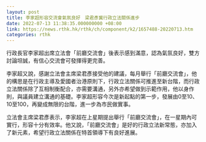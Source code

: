 ```yaml
---
layout: post
title: 李家超形容交流會氣氛良好　梁君彥冀行政立法關係進步
date: 2022-07-13 11:38:35.000000000 +08:00
link: https://news.rthk.hk/rthk/ch/component/k2/1657488-20220713.htm
categories: rthk
---
```


行政長官李家超出席立法會「前廳交流會」後表示感到滿意，認為氣氛良好，雙方討論坦誠，有信心交流會可發揮得更完善。

李家超又說，感謝立法會主席梁君彥接受他的建議，每月舉行「前廳交流會」，他的構思是在行政主導及愛國者治港原則下，行政立法關係可推進至新台階，而行政立法關係除了互相制衡配合，亦需要溝通，另外亦希望做到示範作用，他以身作則，與議員建立溝通的基礎。李家超形容今次是新起點的第一步，發展由0至10、10至100，再變成無限的台階，進一步為市民做實事。

立法會主席梁君彥表示，李家超在上星期提出舉行「前廳交流會」，在一星期內可實行，形容十分有效率。他又說，「前廳交流會」是好的行政立法新常態，亦加入了新元素，希望行政立法關係在特首領導下有良好進展。
